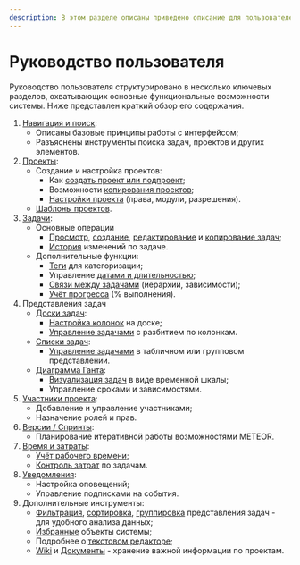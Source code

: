 ```yaml
---
description: В этом разделе описаны приведено описание для пользователей
---
```


# Руководство пользователя

Руководство пользователя структурировано в несколько ключевых разделов, охватывающих основные функциональные возможности системы. Ниже представлен краткий обзор его содержания.

1. [Навигация и поиск](navigaciya-i-poisk.md):
   * Описаны базовые принципы работы с интерфейсом;
   * Разъяснены инструменты поиска задач, проектов и других элементов.
2. [Проекты](proekty/):
   * Создание и настройка проектов:
     * Как [создать проект или подпроект](proekty/sozdanie-proekta-podproekta.md);
     * Возможности [копирования проектов](proekty/kopirovanie-proekta.md);
     * [Настройки проекта](proekty/nastroiki-proekta.md) (права, модули, разрешения).
   * [Шаблоны проектов](proekty/shablony-proektov.md).
3. [Задачи](zadachi/):
   * Основные операции
     * [Просмотр](zadachi/prosmotr-zadach.md), [создание](zadachi/sozdanie-zadach.md), [редактирование](zadachi/redaktirovanie-zadach.md) и [копирование задач](zadachi/kopirovanie-zadach.md);
     * [История](zadachi/istoriya-po-zadache.md) изменений по задаче.
   * Дополнительные функции:
     * [Теги](zadachi/tegi.md) для категоризации;
     * Управление [датами и длительностью](zadachi/daty-i-prodolzhitelnost-zadach.md);
     * [Связи между задачами](zadachi/svyazi-i-ierarkhii-zadach.md) (иерархии, зависимости);
     * [Учёт прогресса](zadachi/uchyot-progressa.md) (% выполнения).
4. Представления задач
   * [Доски задач](doski/):
     * [Настройка колонок](doski/kolonki-na-doske.md) на доске;
     * [Управление задачами](doski/zadachi-na-doske.md) с разбитием по колонкам.
   * [Списки задач](spiski-zadach/):
     * [Управление задачами](spiski-zadach/nastroika-spiska-zadach.md) в табличном или групповом представлении.
   * [Диаграмма Ганта](diagramma-ganta/):
     * [Визуализация задач](diagramma-ganta/zadachi-na-diagramme-ganta.md) в виде временной шкалы;
     * Управление сроками и зависимостями.
5. [Участники проекта](uchastniki-proekta.md):
   * Добавление и управление участниками;
   * Назначение ролей и прав.
6. [Версии / Спринты](versii-sprinty/):
   * Планирование итеративной работы возможностями METEOR.
7. [Время и затраты](vremya-i-zatraty/):
   * [Учёт рабочего времени](vremya-i-zatraty/uchet-vremeni.md);
   * [Контроль затрат](vremya-i-zatraty/uchet-zatrat.md) по задачам.
8. [Уведомления](uvedomleniya/):
   * Настройка оповещений;
   * Управление подписками на события.
9. Дополнительные инструменты:
   * [Фильтрация](filtraciya/), [сортировка](sortirovka/), [группировка](gruppirovka.md) представления задач - для удобного анализа данных;
   * [Избранные](izbrannoe.md) объекты системы;
   * Подробнее о [текстовом редакторе](tekstovyi-redaktor.md);
   * [Wiki](wiki.md) и [Документы](dokumenty.md) - хранение важной информации по проектам.
